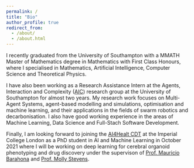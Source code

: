 ```yaml
---
permalink: /
title: "Bio"
author_profile: true
redirect_from: 
  - /about/
  - /about.html
---
```


I recently graduated from the University of Southampton with a MMATH Master of Mathematics degree in Mathematics with First Class Honours, where I specialised in Mathematics, Artificial Intelligence, Computer Science and Theoretical Physics. 

I have also been working as a Research Assistance Intern at the Agents, Interaction and Complexity ([AIC](https://www.aic.ecs.soton.ac.uk/)) research group at the University of Southampton for almost two years. My research work focuses on Multi-Agent Systems, agent-based modelling and simulations, optimisation and machine learning, and their applications in the fields of swarm robotics and decarbonisation. I also have good working experience in the areas of Machine Learning, Data Science and Full-Stach Software Development.

Finally, I am looking forward to joining the [AI4Healt CDT](https://ai4health.io/) at the Imperial College London as a PhD student in AI and Machine Learning in October 2021 where I will be working on deep learning for cerebral organoid phenotyping and drug discovery under the supervison of [Prof. Mauricio Barahona](https://www.imperial.ac.uk/people/m.barahona) and [Prof. Molly Stevens](https://www.imperial.ac.uk/people/m.stevens).
